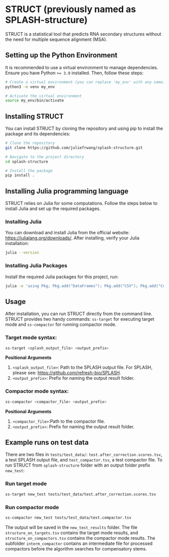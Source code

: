 # STRUCT (previously named as SPLASH-structure)

STRUCT is a statistical tool that predicts RNA secondary structures without the need for multiple sequence alignment (MSA).

## Setting up the Python Environment

It is recommended to use a virtual environment to manage dependencies. Ensure you have Python `>= 3.9` installed. Then, follow these steps:

```bash
# Create a virtual environment (you can replace 'my_env' with any name)
python3 -m venv my_env

# Activate the virtual environment
source my_env/bin/activate
```

## Installing STRUCT
You can install STRUCT by cloning the repository and using pip to install the package and its dependencies:

```bash
# Clone the repository
git clone https://github.com/juliefrwang/splash-structure.git

# Navigate to the project directory
cd splash-structure

# Install the package
pip install .
```

## Installing Julia programming language
STRUCT relies on Julia for some computations. Follow the steps below to install Julia and set up the required packages.

### Installing Julia
You can download and install Julia from the official website: https://julialang.org/downloads/.
After installing, verify your Julia installation:
```bash
julia --version
```

### Installing Julia Packages
Install the required Julia packages for this project, run:
```bash
julia -e 'using Pkg; Pkg.add("DataFrames"); Pkg.add("CSV"); Pkg.add("Combinatorics")'
```

## Usage
After installation, you can run STRUCT directly from the command line. STRUCT provides two handy commands: `ss-target` for executing target mode and `ss-compactor` for running compactor mode.
### Target mode syntax:
```bash
ss-target <splash_output_file> <output_prefix>
```
__Positional Arguments__
1. `<splash_output_file>`: Path to the SPLASH output file. For SPLASH, please see: https://github.com/refresh-bio/SPLASH.
2. `<output_prefix>`: Prefix for naming the output result folder. 

### Compactor mode syntax:
```bash
ss-compactor <compactor_file> <output_prefix>
```
__Positional Arguments__
1. `<compactor_file>`:Path to the compactor file.
2. `<output_prefix>`: Prefix for naming the output result folder.

## Example runs on test data
There are two files in `tests/test_data/`: `test.after_correction.scores.tsv`, a test SPLASH output file, and `test_compactor.tsv`, a test compactor file. To run STRUCT from `splash-structure` folder with an output folder prefix `new_test`:
### Run target mode
```bash
ss-target new_test tests/test_data/test.after_correction.scores.tsv
```
### Run compactor mode
```bash
ss-compactor new_test tests/test_data/test.compactor.tsv
```
The output will be saved in the `new_test_results` folder. The file `structure_on_targets.tsv` contains the target mode results, and `structure_on_compactors.tsv` contains the compactor mode results. The subfolder `interm_compactor` contains an intermediate file for processed compactors before the algorithm searches for compensatory stems.

